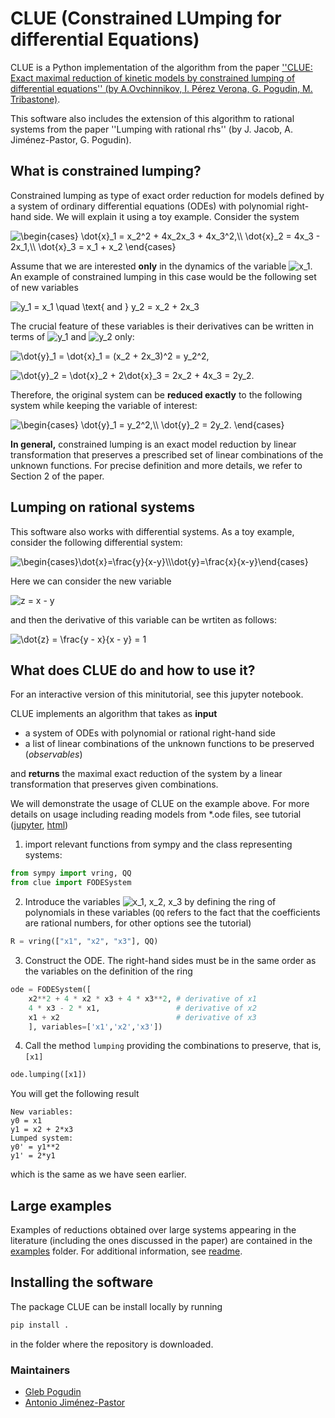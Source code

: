 # CLUE (Constrained LUmping for differential Equations)

CLUE is a Python implementation of the algorithm from the paper [''CLUE: Exact maximal reduction of kinetic models by constrained lumping of differential equations'' (by A.Ovchinnikov, I. Pérez Verona, G. Pogudin, M. Tribastone)](https://arxiv.org/abs/2004.11961).

This software also includes the extension of this algorithm to rational systems from the paper ''Lumping with rational rhs'' (by J. Jacob, A. Jiménez-Pastor, G. Pogudin).

## What is constrained lumping?

Constrained lumping as type of exact order reduction for models defined by a system of ordinary differential equations (ODEs) with polynomial right-hand side.
We will explain it using a toy example. Consider the system

![$\begin{cases} \dot{x}_1  = x_2^2 + 4x_2x_3 + 4x_3^2,\\ \dot{x}_2  =  4x_3 - 2x_1,\\ \dot{x}_3  = x_1 + x_2 \end{cases}$](https://render.githubusercontent.com/render/math?math=%24%5Cbegin%7Bcases%7D%20%5Cdot%7Bx%7D_1%20%20%3D%20x_2%5E2%20%2B%204x_2x_3%20%2B%204x_3%5E2%2C%5C%5C%20%5Cdot%7Bx%7D_2%20%20%3D%20%204x_3%20-%202x_1%2C%5C%5C%20%5Cdot%7Bx%7D_3%20%20%3D%20x_1%20%2B%20x_2%20%5Cend%7Bcases%7D%24)

Assume that we are interested **only** in the dynamics of the variable ![$x_1$](https://render.githubusercontent.com/render/math?math=%24x_1%24). An example of constrained lumping in this case would be the following set of new variables

![$y_1 = x_1 \quad \text{ and } y_2 = x_2 + 2x_3$](https://render.githubusercontent.com/render/math?math=%24y_1%20%3D%20x_1%20%5Cquad%20%5Ctext%7B%20and%20%7D%20y_2%20%3D%20x_2%20%2B%202x_3%24)

The crucial feature of these variables is their derivatives can be written in terms of ![$y_1$](https://render.githubusercontent.com/render/math?math=%24y_1%24) and ![$y_2$](https://render.githubusercontent.com/render/math?math=%24y_2%24) only:

![$\dot{y}_1 = \dot{x}_1 = (x_2 + 2x_3)^2 = y_2^2,$](https://render.githubusercontent.com/render/math?math=%24%5Cdot%7By%7D_1%20%3D%20%5Cdot%7Bx%7D_1%20%3D%20(x_2%20%2B%202x_3)%5E2%20%3D%20y_2%5E2%2C%24)

![$\dot{y}_2 = \dot{x}_2 + 2\dot{x}_3 = 2x_2 + 4x_3 = 2y_2.$](https://render.githubusercontent.com/render/math?math=%24%5Cdot%7By%7D_2%20%3D%20%5Cdot%7Bx%7D_2%20%2B%202%5Cdot%7Bx%7D_3%20%3D%202x_2%20%2B%204x_3%20%3D%202y_2.%24)

Therefore, the original system can be **reduced exactly** to the following system while keeping the variable of interest:

![$\begin{cases} \dot{y}_1 = y_2^2,\\ \dot{y}_2 = 2y_2. \end{cases}$](https://render.githubusercontent.com/render/math?math=%24%5Cbegin%7Bcases%7D%20%5Cdot%7By%7D_1%20%3D%20y_2%5E2%2C%5C%5C%20%5Cdot%7By%7D_2%20%3D%202y_2.%20%5Cend%7Bcases%7D%24)

**In general,** constrained lumping is an exact model reduction by linear transformation that preserves a prescribed set of linear combinations of the unknown functions.
For precise definition and more details, we refer to Section 2 of the paper.

## Lumping on rational systems

This software also works with differential systems. As a toy example, consider the following differential system:

![$\begin{cases}\dot{x}=\frac{y}{x-y}\\\dot{y}=\frac{x}{x-y}\end{cases}$](https://render.githubusercontent.com/render/math?math=%24\begin{cases}\dot{x}=\frac{y}{x-y},%5C%5C%20\dot{y}=\frac{x}{x-y}.\end{cases}%24)

Here we can consider the new variable

![$z = x - y$](https://render.githubusercontent.com/render/math?math=z=x-y,)

and then the derivative of this variable can be wrtiten as follows:

![$\dot{z} = \frac{y - x}{x - y} = 1$](https://render.githubusercontent.com/render/math?math=\dot{z}=\frac{y-x}{x-y}=1)

## What does CLUE do and how to use it?

For an interactive version of this minitutorial, see this jupyter notebook.

CLUE implements an algorithm that takes as **input**
* a system of ODEs with polynomial or rational right-hand side
* a list of linear combinations of the unknown functions to be preserved (*observables*)

and **returns** the maximal exact reduction of the system by a linear transformation that preserves given combinations.

We will demonstrate the usage of CLUE on the example above. For more details on usage including reading models from \*.ode files, see tutorial ([jupyter](Tutorial.ipynb), [html](Tutorial.html))

1. import relevant functions from sympy and the class representing systems:

```python
from sympy import vring, QQ
from clue import FODESystem
```

2. Introduce the variables ![$x_1, x_2, x_3$](https://render.githubusercontent.com/render/math?math=%24x_1%2C%20x_2%2C%20x_3%24) by defining the ring of polynomials in these variables (``QQ`` refers to the fact that the coefficients are rational numbers, for other options see the tutorial)

```python
R = vring(["x1", "x2", "x3"], QQ)
```

3. Construct the ODE. The right-hand sides must be in the same order as the variables on the definition of the ring

```python
ode = FODESystem([
    x2**2 + 4 * x2 * x3 + 4 * x3**2, # derivative of x1
    4 * x3 - 2 * x1,                 # derivative of x2
    x1 + x2                          # derivative of x3
    ], variables=['x1','x2','x3'])
```

4. Call the method `lumping` providing the combinations to preserve, that is, `[x1]`

```python
ode.lumping([x1])
```

You will get the following result

```
New variables:
y0 = x1
y1 = x2 + 2*x3
Lumped system:
y0' = y1**2
y1' = 2*y1
```

which is the same as we have seen earlier.

## Large examples

Examples of reductions obtained over large systems appearing in the literature (including the ones discussed in the paper) are contained in the [examples](models/) folder. For additional information, see [readme](models/README.md).

## Installing the software

The package CLUE can be install locally by running 

```bash
pip install .
```

in the folder where the repository is downloaded.

### Maintainers

* [Gleb Pogudin](http://www.lix.polytechnique.fr/Labo/Gleb.POGUDIN/publications/)
* [Antonio Jiménez-Pastor](https://homes.cs.aau.dk/~ajpa/)
